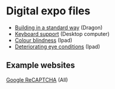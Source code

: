# Digital expo files
* [Building in a standard way](https://ucd-team.github.io/digital-expo/buttons.html) (Dragon)
* [Keyboard support](https://ucd-team.github.io/digital-expo/keyboard.html) (Desktop computer)
* [Colour blindness](https://ucd-team.github.io/digital-expo/colourvision.html) (Ipad)
* [Deteriorating eye conditions](https://ucd-team.github.io/digital-expo/blur.html) (Ipad)

## Example websites
[Google ReCAPTCHA](https://www.google.com/recaptcha/api2/demo) (All)
